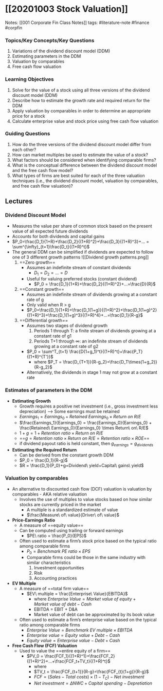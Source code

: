 # [[20201003 Stock Valuation]]
Notes: 
		[[001 Corporate Fin Class Notes]] 
tags: #literature-note #finance #corpfin 

### Topics/Key Concepts/Key Questions
1. Variations of the dividend discount model (DDM)
2. Estimating parameters in the DDM
3. Valuation by comparables
4. Free cash flow valuation

### Learning Objectives
1. Solve for the value of a stock using all three versions of the dividend discount model (DDM)
2. Describe how to estimate the growth rate and required return for the DDM
3. Apply valuation by comparables in order to determine an appropriate price for a stock
4. Calculate enterprise value and stock price using free cash flow valuation

### Guiding Questions
1. How do the three versions of the dividend discount model differ from each other?
2. How can market multiples be used to estimate the value of a stock?
3. What factors should be considered when identifying comparable firms?
4. What is the conceptual difference between the dividend discount model and the free cash flow model?
5. What types of firms are best suited for each of the three valuation techniques (i.e., the dividend discount model, valuation by comparables, and free cash flow valuation)?

## Lectures
### Dividend Discount Model
- Measures the value per share of common stock based on the present value of all expected future dividends
- Accounts for both dividends and capital gains
- $P_0=\frac{D_1}{1+R}+\frac{D_2}{(1+R)^2}+\frac{D_3}{(1+R)^3}+... = \sum^{\infty}_{t=1}\frac{D_t}{(1+R)^t}$
- The general DDM can be simplified if dividends are expected to follow one of 3 different growth patterns
	![[Dividend growth patterns.png]]
	1. ==Zero growth==
		- Assumes an indefinite stream of constant dividends
			- $D_1 = D_2 = … = D$
		- Useful for valuing preferred stocks (constant dividend)
			- $P_0 = \frac{D_1}{1+R}+\frac{D_2}{(1+R)^2}+...=\frac{D}{R}$
	2. ==Constant growth==
		- Assumes an indefinite stream of dividends growing at a constant rate of g
		- Only valid when R > g
		- $P_0=\frac{D_1}{1+R}+\frac{D_1(1+g)}{(1+R)^2}+\frac{D_1(1+g)^2}{(1+R)^3}+\frac{D_1(1+g)^3}{(1+R)^4}+...=\frac{D_1}{R-g}$
	3. ==Differential growth==
		- Assumes two stages of dividend growth
			1. Periods 1 through T: a finite stream of dividends growing at a constant rate of g1 
			2. Periods T+1 through $\infty$: an indefinite stream of dividends growing at a constant rate of g2
		- $P_0 = \sum^T_{t=1} \frac{D(1+g_1)^t}{(1+R)^t}+\frac{P_T}{(1+R)^{T'}}$
			- where $P_T = \frac{D_{T+1}}{R-g_2}=\frac{D_T\times(1+g_2)}{R-g_2}$
		- Alternatively, the dividends in stage 1 may not grow at a constant rate

### Estimates of parameters in the DDM
- **Estimating Growth**
	- Growth requires a positive net investment (i.e., gross investment less depreciation) --> Some earnings must be retained
	- $Earnings_1 = Earnings_0 + Retained\ Earnings_0 \times Return\ on\ R/E$
	- $\frac{Earnings_1}{Earnings_0} = \frac{Earnings_0}{Earnings_0} + \frac{Retained\ Earnings_0}{Earnings_0} \times Return\ on\ R/E$
	- $1+g = 1+ Retention\ ratio \times Return\ on\ R/E$
	- ==$g = Retention\ ratio \times Return\ on\ R/E = Retention\ ratio \times ROE$==
	- if dividend payout ratio is held constant, then  $g_{earnings} = g_{dividends}$
- **Estimating the Required Return**
	- Can be derived from the constant growth DDM
	- $P_0 = \frac{D_1}{R-g}$
	- $R = \frac{D_1}{P_0}+g=Dividend\ yield+Capital\ gains\ yield$

### Valuation by comparables
- An alternative to discounted cash flow (DCF) valuation is valuation by comparables - AKA relative valuation 
	- Involves the use of multiples to value stocks based on how similar stocks are currently priced in the market
		- A multiple is a standardized estimate of value
		- $\frac{Measure\ of\ value}{Driver\ of\ value}$
- **Price-Earnings Ratio**
	- A measure of ==equity value== 
	- Can be computed using trailing or forward earnings
		- $PE\ ratio = \frac{P_0}{EPS}$
	- Often used to estimate a firm’s stock price based on the typical ratio among comparable firms
		- $P_0=Benchmark\ PE\ ratio \times EPS$
		- Comparable firms could be those in the same industry with similar characteristics
			1. Investment opportunities
			2. Risk
			3. Accounting practices
- **EV Multiple**
	- A measure of ==total firm value==
		- $EV\ multiple = \frac{Enterprise\ Value}{EBITDA}$
			- where	$Enterprise\ Value=Market\ value\ of\ equity+Market\ value\ of\ debt-Cash$
			- EBITDA = EBIT + D&A
			- Market value of debt can be approximated by its book value
	- Often used to estimate a firm’s enterprise value based on the typical ratio among comparable firms
		- $Enterprise\ Value=Benchmark\ EV\ multiple \times EBITDA$
		- $Enterprise\ value = Equity\ value+Debt-Cash$
		- $Equity\ value = Enterprise\ value-Debt+Cash$
- **Free Cash Flow (FCF) Valuation**
	- Used to value the ==entire equity of a firm==
		- $PV_0 = \frac{FCF_1}{(1+R)^1}+\frac{FCF_2}{(1+R)^2}+...+\frac{FCF_t+TV_t}{(1+R)^t}$
			- where 
			- $TV_t = \frac{FCF_{t+1}}{R-g}=\frac{FCF_{t}(1+g)}{R-g}$ 
			- $FCF = (Sales-Total\ costs)\times(1-T_C)-Net\ investment$
			- $Net\ investment = \Delta NWC+Capital\ spending-Depretiation$